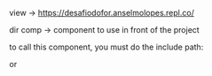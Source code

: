 view -> https://desafiodofor.anselmolopes.repl.co/

dir comp -> component to use in front of the project

to call this component, you must do the include path:

  <?= $foo = include 'path' ?>

  or

  <?= include('comp/style.php') ?>